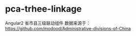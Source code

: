 # pca-trhee-linkage
Angular2 省市县三级联动组件
数据来源于：https://github.com/modood/Administrative-divisions-of-China